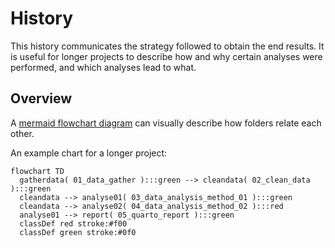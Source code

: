 # History

This history communicates the strategy followed to obtain the end results.
It is useful for longer projects to describe how and why certain analyses
were performed, and which analyses lead to what.

## Overview

A [mermaid flowchart diagram](https://mermaid.js.org/syntax/flowchart.html) 
can visually describe how folders relate each other.

An example chart for a longer project:
```mermaid
flowchart TD
  gatherdata( 01_data_gather ):::green --> cleandata( 02_clean_data ):::green
  cleandata --> analyse01( 03_data_analysis_method_01 ):::green
  cleandata --> analyse02( 04_data_analysis_method_02 ):::red
  analyse01 --> report( 05_quarto_report ):::green
  classDef red stroke:#f00
  classDef green stroke:#0f0
```
